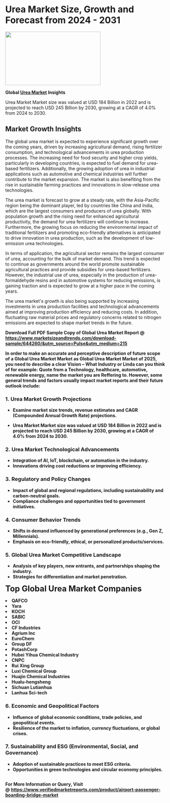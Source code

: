 <H1>Urea Market Size, Growth and Forecast from 2024 - 2031</H1><img class="aligncenter size-medium wp-image-584254" src="https://thirdeyenews.in/wp-content/uploads/2024/09/Global-Market-Research-300x168.jpeg" alt="" width="300" height="168" /><p><strong>Global&nbsp;<a href="https://www.marketsizeandtrends.com/download-sample/644260/&amp;utm_source=Pulse&amp;utm_medium=215">Urea Market</a> Insights</strong></p><p>Urea Market Market size was valued at USD 184 Billion in 2022 and is projected to reach USD 245 Billion by 2030, growing at a CAGR of 4.0% from 2024 to 2030.</p><p><h2>Market Growth Insights</h2> <p>The global urea market is expected to experience significant growth over the coming years, driven by increasing agricultural demand, rising fertilizer consumption, and technological advancements in urea production processes. The increasing need for food security and higher crop yields, particularly in developing countries, is expected to fuel demand for urea-based fertilizers. Additionally, the growing adoption of urea in industrial applications such as automotive and chemical industries will further contribute to the market expansion. The market is also benefiting from the rise in sustainable farming practices and innovations in slow-release urea technologies.</p> <p><strong></strong></p> <p>The urea market is forecast to grow at a steady rate, with the Asia-Pacific region being the dominant player, led by countries like China and India, which are the largest consumers and producers of urea globally. With population growth and the rising need for enhanced agricultural productivity, the demand for urea fertilizers will continue to increase. Furthermore, the growing focus on reducing the environmental impact of traditional fertilizers and promoting eco-friendly alternatives is anticipated to drive innovation in urea production, such as the development of low-emission urea technologies.</p> <p>In terms of application, the agricultural sector remains the largest consumer of urea, accounting for the bulk of market demand. This trend is expected to continue as governments around the world promote sustainable agricultural practices and provide subsidies for urea-based fertilizers. However, the industrial use of urea, especially in the production of urea-formaldehyde resins and in automotive systems for reducing emissions, is gaining traction and is expected to grow at a higher pace in the coming years.</p> <p>The urea market's growth is also being supported by increasing investments in urea production facilities and technological advancements aimed at improving production efficiency and reducing costs. In addition, fluctuating raw material prices and regulatory concerns related to nitrogen emissions are expected to shape market trends in the future.</p> <p><strong></p><p><span class=""><strong>Download Full PDF Sample Copy of Global Urea Market Report</strong> @ <a href="https://www.marketsizeandtrends.com/download-sample/644260/&amp;utm_source=Pulse&amp;utm_medium=215" target="_blank">https://www.marketsizeandtrends.com/download-sample/644260/&amp;utm_source=Pulse&amp;utm_medium=215</a></span></p><p>In order to make an accurate and perceptive description of future scope of a Global&nbsp;Urea Market Market as Global&nbsp;Urea Market Market of 2025, you need to describe a clear Vision &ndash; What Industry or Linda can you think of for example: Quote from a Technology, healthcare, automotive, renewable energy, name the market you are Reffering to. However, some general trends and factors usually impact market reports and their future outlook include:</p><h3>1.&nbsp;<strong>Urea Market Growth Projections</strong></h3><ul><li>Examine market size trends, revenue estimates and CAGR (Compounded Annual Growth Rate) projections.</li><li><p>Urea Market Market size was valued at USD 184 Billion in 2022 and is projected to reach USD 245 Billion by 2030, growing at a CAGR of 4.0% from 2024 to 2030.</p></li></ul><h3>2.&nbsp;<strong>Urea Market Technological Advancements</strong></h3><ul><li>Integration of AI, IoT, blockchain, or automation in the industry.</li><li>Innovations driving cost reductions or improving efficiency.</li></ul><h3>3.&nbsp;<strong>Regulatory and Policy Changes</strong></h3><ul><li>Impact of global and regional regulations, including sustainability and carbon-neutral goals.</li><li>Compliance challenges and opportunities tied to government initiatives.</li></ul><h3>4.&nbsp;<strong>Consumer Behavior Trends</strong></h3><ul><li>Shifts in demand influenced by generational preferences (e.g., Gen Z, Millennials).</li><li>Emphasis on eco-friendly, ethical, or personalized products/services.</li></ul><h3>5.&nbsp;<strong>Global Urea Market Competitive Landscape</strong></h3><ul><li>Analysis of key players, new entrants, and partnerships shaping the industry.</li><li>Strategies for differentiation and market penetration.</li></ul><p data-pm-slice="1 1 []"><span style="color: inherit; font-family: inherit; font-size: 25px;">Top Global Urea Market Companies</span></p><div class="" data-test-id=""><p><li> QAFCO</li><li> Yara</li><li> KOCH</li><li> SABIC</li><li> OCI</li><li> CF Industries</li><li> Agrium Inc</li><li> EuroChem</li><li> Group DF</li><li> PotashCorp</li><li> Hubei Yihua Chemical Industry</li><li> CNPC</li><li> Rui Xing Group</li><li> Luxi Chemical Group</li><li> Huajin Chemical Industries</li><li> Hualu-hengsheng</li><li> Sichuan Lutianhua</li><li> Lanhua Sci-tech</li></p></div><h3>6.&nbsp;<strong>Economic and Geopolitical Factors</strong></h3><ul><li>Influence of global economic conditions, trade policies, and geopolitical events.</li><li>Resilience of the market to inflation, currency fluctuations, or global crises.</li></ul><h3>7.&nbsp;<strong>Sustainability and ESG (Environmental, Social, and Governance)</strong></h3><ul><li>Adoption of sustainable practices to meet ESG criteria.</li><li>Opportunities in green technologies and circular economy principles.</li></ul><h2><strong style="font-size: 14px;">For More Information or Query, Visit @&nbsp;</strong><a style="background-color: #ffffff; font-size: 14px;" href="https://www.marketsizeandtrends.com/report/urea-market/" target="_blank">https://www.verifiedmarketreports.com/product/airport-passenger-boarding-bridge-market</a></h2>

